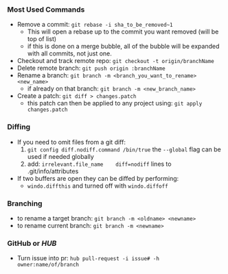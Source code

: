 ### Most Used Commands

* Remove a commit: `git rebase -i sha_to_be_removed~1`
  * This will open a rebase up to the commit you want removed (will be top of list)
  * if this is done on a merge bubble, all of the bubble will be expanded with all commits, not just one.
* Checkout and track remote repo: `git checkout -t origin/branchName`
* Delete remote branch: `git push origin :branchName`
* Rename a branch: `git branch -m <branch_you_want_to_rename> <new_name>`
  * if already on that branch: `git branch -m <new_branch_name>`
* Create a patch: `git diff > changes.patch`
  * this patch can then be applied to any project using: `git apply changes.patch`

### Diffing

* If you need to omit files from a git diff:
  1. `git config diff.nodiff.command /bin/true` the `--global` flag can be used if needed globally
  1. add: `irrelevant.file_name    diff=nodiff` lines to .git/info/attributes
* If two buffers are open they can be diffed by performing:
  * `windo.diffthis` and turned off with `windo.diffoff`

### Branching

* to rename a target branch: `git branch -m <oldname> <newname>`
* to rename current branch: `git branch -m <newname>`

### GitHub or _HUB_

* Turn issue into pr: `hub pull-request -i issue# -h owner:name/of/branch`